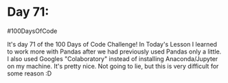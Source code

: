 # Day 71:
#100DaysOfCode

It's day 71 of the 100 Days of Code Challenge! In Today's Lesson I learned to work more with Pandas after we had previously used Pandas only a little. I also used Googles "Colaboratory" instead of installing Anaconda/Jupyter on my machine. It's pretty nice. Not going to lie, but this is very difficult for some reason :D